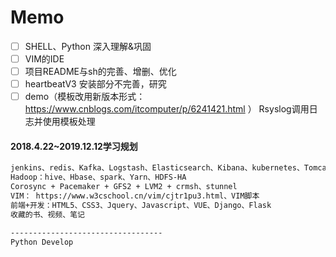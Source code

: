 
# Memo

- [ ] SHELL、Python 深入理解&巩固
- [ ] VIM的IDE
- [ ] 项目README与sh的完善、增删、优化
- [ ] heartbeatV3 安装部分不完善，研究
- [ ] demo（模板改用新版本形式：https://www.cnblogs.com/itcomputer/p/6241421.html ） Rsyslog调用日志并使用模板处理

#### 2018.4.22~2019.12.12学习规划
```txt
jenkins、redis、Kafka、Logstash、Elasticsearch、Kibana、kubernetes、Tomcat
Hadoop：hive、Hbase、spark、Yarn、HDFS-HA
Corosync + Pacemaker + GFS2 + LVM2 + crmsh、stunnel
VIM： https://www.w3cschool.cn/vim/cjtr1pu3.html、VIM脚本
前端+开发：HTML5、CSS3、Jquery、Javascript、VUE、Django、Flask
收藏的书、视频、笔记

----------------------------------
Python Develop
```
